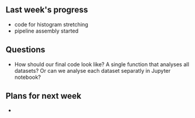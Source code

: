 ## Last week's progress
- code for histogram stretching
- pipeline assembly started

## Questions
- How should our final code look like? 
  A single function that analyses all datasets? 
  Or can we analyse each dataset separatly in Jupyter notebook?

## Plans for next week
- 